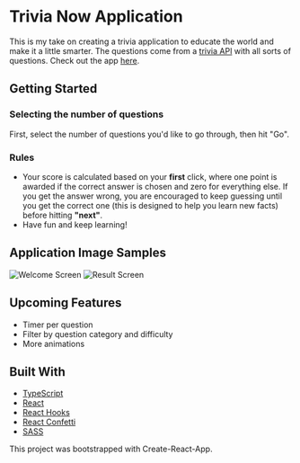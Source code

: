 # Trivia Now Application

This is my take on creating a trivia application to educate the world and make it a little smarter. The questions come from a [trivia API](https://opentdb.com/api_config.php) with all sorts of questions. Check out the app [here](https://trivia-now.netlify.com/).

## Getting Started

### Selecting the number of questions

First, select the number of questions you'd like to go through, then hit "Go".

### Rules

* Your score is calculated based on your **first** click, where one point is awarded if the correct answer is chosen and zero for everything else. If you get the answer wrong, you are encouraged to keep guessing until you get the correct one (this is designed to help you learn new facts) before hitting **"next"**.
* Have fun and keep learning!

## Application Image Samples

![Welcome Screen](https://i.imgur.com/LwkXVjK.png)
![Result Screen](https://imgur.com/uZj9feE.gif)

## Upcoming Features

* Timer per question
* Filter by question category and difficulty
* More animations

## Built With

* [TypeScript](https://www.typescriptlang.org/docs/home.html)
* [React](https://reactjs.org/)
* [React Hooks](https://reactjs.org/docs/hooks-intro.html)
* [React Confetti](https://www.npmjs.com/package/react-confetti)
* [SASS](https://sass-lang.com/)

This project was bootstrapped with Create-React-App.